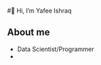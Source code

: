  #👋 Hi, I’m Yafee Ishraq

  ## About me
- Data Scientist/Programmer
- 


<!---
PolarsDude/PolarsDude is a ✨ special ✨ repository because its `README.md` (this file) appears on your GitHub profile.
You can click the Preview link to take a look at your changes.
--->
